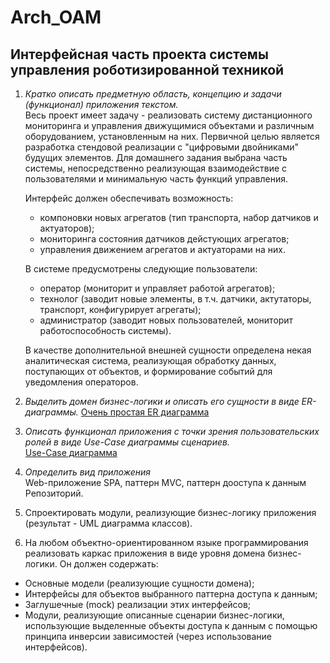 # Arch_OAM
## Интерфейсная часть проекта системы управления роботизированной техникой
1. _Кратко описать предметную область, концепцию и задачи (функционал) приложения текстом._    
   Весь проект имеет задачу - реализовать систему дистанционного мониторинга и управления движущимися объектами и различным оборудованием, установленным на них.
   Первичной целью является разработка стендовой реализации с "цифровыми двойниками" будущих элементов.
   Для домашнего задания выбрана часть системы, непосредственно реализующая взаимодействие с пользователями и минимальную часть функций управления.
   
   Интерфейс должен обеспечивать возможность:
   - компоновки новых агрегатов (тип транспорта, набор датчиков и актуаторов);
   - мониторинга состояния датчиков дейстующих агрегатов;
   - управления движением агрегатов и актуаторами на них.  
   
   В системе предусмотрены следующие пользователи:
   - оператор (мониторит и управляет работой агрегатов);
   - технолог (заводит новые элементы, в т.ч. датчики, актутаторы, транспорт, конфигурирует агрегаты);
   - администратор (заводит новых пользователей, мониторит работоспособность системы). 
   
   В качестве дополнительной внешней сущности определена некая аналитическая система, реализующая обработку данных, поступающих от объектов, и формирование событий для    уведомления операторов.
3. _Выделить домен бизнес-логики и описать его сущности в виде ER-диаграммы._ 
   [Очень простая ER диаграмма](https://github.com/rsamohvalov/Arch_OAM/blob/main/ER.jpg) 
5. _Описать функционал приложения с точки зрения пользовательских ролей в виде Use-Case диаграммы сценариев._    
   [Use-Case диаграмма](https://github.com/rsamohvalov/Arch_OAM/blob/main/Use-case.jpg)
6. _Определить вид приложения_  
   Web-приложение SPA, паттерн MVC, паттерн дооступа к данным Репозиторий.  
8. Спроектировать модули, реализующие бизнес-логику приложения (результат - UML диаграмма классов).
9. На любом объектно-ориентированном языке программирования реализовать каркас приложения в виде уровня домена бизнес-логики. Он должен содержать:
+ Основные модели (реализующие сущности домена);
+ Интерфейсы для объектов выбранного паттерна доступа к данным;
+ Заглушечные (mock) реализации этих интерфейсов;
+ Модули, реализующие описанные сценарии бизнес-логики, использующие выделенные объекты доступа к данным с помощью принципа инверсии зависимостей (через использование интерфейсов).
